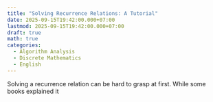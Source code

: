 ```yaml
---
title: "Solving Recurrence Relations: A Tutorial"
date: 2025-09-15T19:42:00.000+07:00
lastmod: 2025-09-15T19:42:00.000+07:00
draft: true
math: true
categories:
  - Algorithm Analysis
  - Discrete Mathematics
  - English
---
```

Solving a recurrence relation can be hard to grasp at first. While some books explained it
